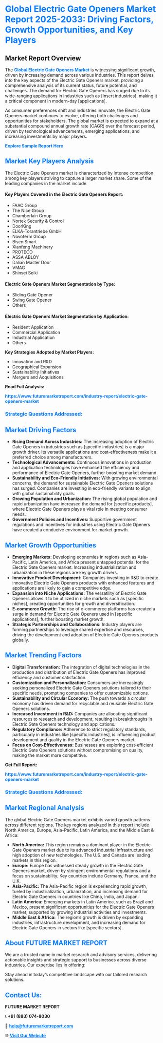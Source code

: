 <h1 style="color: #007BFF;">Global Electric Gate Openers Market Report 2025-2033: Driving Factors, Growth Opportunities, and Key Players</h1>

<section id="overview">
<h2>Market Report Overview</h2>
<p>The <a href="https://www.futuremarketreport.com/industry-report/electric-gate-openers-market" style="color: #007BFF; text-decoration: none;"><strong>Global Electric Gate Openers Market</strong></a> is witnessing significant growth, driven by increasing demand across various industries. This report delves into the key aspects of the Electric Gate Openers market, providing a comprehensive analysis of its current status, future potential, and challenges. The demand for Electric Gate Openers has surged due to its wide-ranging applications in industries such as [insert industries], making it a critical component in modern-day [applications].</p>
<p>As consumer preferences shift and industries innovate, the Electric Gate Openers market continues to evolve, offering both challenges and opportunities for stakeholders. The global market is expected to expand at a substantial compound annual growth rate (CAGR) over the forecast period, driven by technological advancements, emerging applications, and increasing investments by major players.</p>
</section>

<section id="overview">
<p><a href="https://www.futuremarketreport.com/request-sample/reportId=45644" style="color: #007BFF; text-decoration: none;"><strong>Explore Sample Report Here</strong></a></p>
</section>

<section id="key-players">
<h2 style="color: #007BFF;">Market Key Players Analysis</h2>
<p>The Electric Gate Openers market is characterized by intense competition among key players striving to capture a larger market share. Some of the leading companies in the market include:</p>
<h4>Key Players Covered in the Electric Gate Openers Report:</h4>
<ul><li>FAAC Group</li><li>The Nice Group</li><li>Chamberlain Group</li><li>Nortek Security &amp; Control</li><li>DoorKing</li><li>ELKA-Torantriebe GmbH</li><li>Novoferm Group</li><li>Bisen Smart</li><li>Xianfeng Machinery</li><li>PROTECO</li><li>ASSA ABLOY</li><li>Dalian Master Door</li><li>VMAG</li><li>Shinsei Seiki</li></ul>
<h4>Electric Gate Openers Market Segmentation by Type:</h4>
<ul><li>Sliding Gate Opener</li><li>Swing Gate Opener</li><li>Others</li></ul>

<h4>Electric Gate Openers Market Segmentation by Application:</h4>
<ul><li>Resident Application</li><li>Commercial Application</li><li>Industrial Application</li><li>Others</li></ul>
<p><strong>Key Strategies Adopted by Market Players:</strong></p>
<ul>
<li>Innovation and R&D</li>
<li>Geographical Expansion</li>
<li>Sustainability Initiatives</li>
<li>Mergers and Acquisitions</li>
</ul>
</section>

<section>
<p><strong>Read Full Analysis: </strong></p><a href="https://www.futuremarketreport.com/industry-report/electric-gate-openers-market" style="color: #007BFF; text-decoration: none;"><strong>https://www.futuremarketreport.com/industry-report/electric-gate-openers-market</strong></a>
<h3 style="color: #007BFF;">Strategic Questions Addressed:</h3>
</section>

<section id="driving-factors">
<h2 style="color: #007BFF;">Market Driving Factors</h2>
<ul>
<li><strong>Rising Demand Across Industries:</strong> The increasing adoption of Electric Gate Openers in industries such as [specific industries] is a major growth driver. Its versatile applications and cost-effectiveness make it a preferred choice among manufacturers.</li>
<li><strong>Technological Advancements:</strong> Continuous innovations in production and application technologies have enhanced the efficiency and performance of Electric Gate Openers, further boosting market demand.</li>
<li><strong>Sustainability and Eco-Friendly Initiatives:</strong> With growing environmental concerns, the demand for sustainable Electric Gate Openers solutions has surged. Companies are investing in eco-friendly variants to align with global sustainability goals.</li>
<li><strong>Growing Population and Urbanization:</strong> The rising global population and rapid urbanization have increased the demand for [specific products], where Electric Gate Openers plays a vital role in meeting consumer needs.</li>
<li><strong>Government Policies and Incentives:</strong> Supportive government regulations and incentives for industries using Electric Gate Openers have created a conducive environment for market growth.</li>
</ul>
</section>

<section id="growth-opportunities">
<h2 style="color: #007BFF;">Market Growth Opportunities</h2>
<ul>
<li><strong>Emerging Markets:</strong> Developing economies in regions such as Asia-Pacific, Latin America, and Africa present untapped potential for the Electric Gate Openers market. Increasing industrialization and urbanization in these regions are key growth drivers.</li>
<li><strong>Innovative Product Development:</strong> Companies investing in R&D to create innovative Electric Gate Openers products with enhanced features and applications are likely to gain a competitive edge.</li>
<li><strong>Expansion into Niche Applications:</strong> The versatility of Electric Gate Openers allows it to be utilized in niche markets such as [specific niches], creating opportunities for growth and diversification.</li>
<li><strong>E-commerce Growth:</strong> The rise of e-commerce platforms has created a surge in demand for Electric Gate Openers used in [specific applications], further boosting market growth.</li>
<li><strong>Strategic Partnerships and Collaborations:</strong> Industry players are forming partnerships to leverage shared expertise and resources, driving the development and adoption of Electric Gate Openers products globally.</li>
</ul>
</section>

<section id="trending-factors">
<h2 style="color: #007BFF;">Market Trending Factors</h2>
<ul>
<li><strong>Digital Transformation:</strong> The integration of digital technologies in the production and distribution of Electric Gate Openers has improved efficiency and customer satisfaction.</li>
<li><strong>Customization and Personalization:</strong> Consumers are increasingly seeking personalized Electric Gate Openers solutions tailored to their specific needs, prompting companies to offer customizable options.</li>
<li><strong>Sustainability and Circular Economy:</strong> The push towards a circular economy has driven demand for recyclable and reusable Electric Gate Openers solutions.</li>
<li><strong>Increased Investment in R&D:</strong> Companies are allocating significant resources to research and development, resulting in breakthroughs in Electric Gate Openers technology and applications.</li>
<li><strong>Regulatory Compliance:</strong> Adherence to strict regulatory standards, particularly in industries like [specific industries], is influencing product development and quality in the Electric Gate Openers market.</li>
<li><strong>Focus on Cost-Effectiveness:</strong> Businesses are exploring cost-efficient Electric Gate Openers solutions without compromising on quality, making the market more competitive.</li>
</ul>
</section>

<section>
<p><strong>Get Full Report: </strong></p><a href="https://www.futuremarketreport.com/industry-report/electric-gate-openers-market" style="color: #007BFF; text-decoration: none;"><strong>https://www.futuremarketreport.com/industry-report/electric-gate-openers-market</strong></a>
<h3 style="color: #007BFF;">Strategic Questions Addressed:</h3>
</section>


<section id="regional-analysis">
<h2 style="color: #007BFF;">Market Regional Analysis</h2>
<p>The global Electric Gate Openers market exhibits varied growth patterns across different regions. The key regions analyzed in this report include North America, Europe, Asia-Pacific, Latin America, and the Middle East & Africa:</p>
<ul>
<li><strong>North America:</strong> This region remains a dominant player in the Electric Gate Openers market due to its advanced industrial infrastructure and high adoption of new technologies. The U.S. and Canada are leading markets in this region.</li>
<li><strong>Europe:</strong> Europe has witnessed steady growth in the Electric Gate Openers market, driven by stringent environmental regulations and a focus on sustainability. Key countries include Germany, France, and the U.K.</li>
<li><strong>Asia-Pacific:</strong> The Asia-Pacific region is experiencing rapid growth, fueled by industrialization, urbanization, and increasing demand for Electric Gate Openers in countries like China, India, and Japan.</li>
<li><strong>Latin America:</strong> Emerging markets in Latin America, such as Brazil and Mexico, present significant opportunities for the Electric Gate Openers market, supported by growing industrial activities and investments.</li>
<li><strong>Middle East & Africa:</strong> The region’s growth is driven by expanding industries, infrastructure development, and increasing demand for Electric Gate Openers in sectors like [specific sectors].</li>
</ul>
</section>

<footer>
<h2 style="color: #007BFF;">About FUTURE MARKET REPORT</h2>
<p>We are a trusted name in market research and advisory services, delivering actionable insights and strategic support to businesses across diverse industries. Our expertise lies in offering:</p>

<p>Stay ahead in today’s competitive landscape with our tailored research solutions.</p>

<h2 style="color: #007BFF;">Contact Us:</h2>
<p><strong>FUTURE MARKET REPORT</strong></p>
<p>📞 <strong>+91 (883) 074-8030</strong></p>
<p>📧 <strong><a href="mailto:help@futuremarketreport.com" style="color: #007BFF;">help@futuremarketreport.com</a></strong></p>
<p>🌐 <strong><a href="https://www.futuremarketreport.com/" style="color: #007BFF;">Visit Our Website</a></strong></p>
</footer>